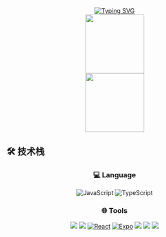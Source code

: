 <div align="center";> <a href="https://git.io/typing-svg"><img src="https://readme-typing-svg.demolab.com?font=Fira+Code&pause=1000&color=B940F7&width=435&lines=++++++++++++++**************Welcome*************" alt="Typing SVG" /></a> </div>


<div align="center"> <img height="137px" src="https://github-readme-stats.vercel.app/api/top-langs/?username=jet-isnt-haha&layout=compact" /> </div>


<div align="center"> <img height="137px" src="https://github-readme-stats.vercel.app/api?username=jet-isnt-haha&hide_title=true&hide_border=true&show_icons=trueline_height=21&text_color=000&icon_color=000&bg_color=0,ea6161,ffc64d,fffc4d,52fa5a&theme=graywhite" /> </div>


## 🛠️ 技术栈
<div align="center">

### 💻 Language
![JavaScript](https://img.shields.io/badge/-JavaScript-black?style=flat-square&logo=javascript&logoColor=239120)
![TypeScript](https://img.shields.io/badge/-TypeScript-black?style=flat-square&logo=typescript&logoColor=00599C)

### 🌐 Tools
[![](https://img.shields.io/badge/-HTML5-E34F26?style=flat-square&logo=html5&logoColor=ffffff)](https://html.spec.whatwg.org/)
[![](https://img.shields.io/badge/-CSS3-1572B6?style=flat-square&logo=css3&logoColor=ffffff)](https://www.w3.org/Style/CSS/)
[![React](https://img.shields.io/badge/-React-2496ED?style=flat-square&logo=React)](https://react.dev/)
[![Expo](https://img.shields.io/badge/-Expo-black?style=flat-square&logo=Expo)](https://expo.dev/)
[![](https://img.shields.io/badge/-Express-white?style=flat-square&logo=express&logoColor=black)](https://expressjs.com/)
[![](https://img.shields.io/badge/-Git-f05032?style=flat-square&logo=git&logoColor=ffffff)](https://git-scm.com/)
[![](https://img.shields.io/badge/-Nginx-269539?style=flat-square&logo=nginx&logoColor=ffffff)](https://nginx.org/)
</div>
